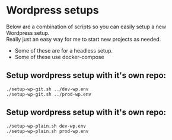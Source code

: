 # Wordpress setups

Below are a combination of scripts so you can easily setup a new Wordpress setup.  
Really just an easy way for me to start new projects as needed.

* Some of these are for a headless setup.
* Some of these use docker-compose

## Setup wordpress setup with it's own repo:

```
./setup-wp-git.sh ../dev-wp.env
./setup-wp-git.sh ../prod-wp.env
```

## Setup wordpress setup with it's own repo:

```
./setup-wp-plain.sh dev-wp.env
./setup-wp-plain.sh prod-wp.env
```